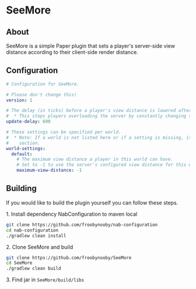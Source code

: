 # SeeMore

## About
SeeMore is a simple Paper plugin that sets a player's server-side view distance according to their client-side render distance.

## Configuration

```yaml
# Configuration for SeeMore.

# Please don't change this!
version: 1

# The delay (in ticks) before a player's view distance is lowered after their client settings change.
#  * This stops players overloading the server by constantly changing their view distance.
update-delay: 600

# These settings can be specified per world.
#  * Note: If a world is not listed here or if a setting is missing, it will use the settings listed under the default
#    section.
world-settings:
  default:
    # The maximum view distance a player in this world can have.
    # Set to -1 to use the server's configured view distance for this world.
    maximum-view-distance: -1
```

## Building
If you would like to build the plugin yourself you can follow these steps.

1\. Install dependency NabConfiguration to maven local
```bash
git clone https://github.com/froobynooby/nab-configuration
cd nab-configuration
./gradlew clean install
```
2\. Clone SeeMore and build
```bash
git clone https://github.com/froobynooby/SeeMore
cd SeeMore
./gradlew clean build
```

3\. Find jar in `SeeMore/build/libs`
